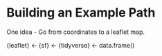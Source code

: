 # Building an Example Path

One idea - Go from coordinates to a leaflet map.

{leaflet} <- {sf} <- {tidyverse} <- data.frame()
